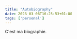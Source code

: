 ```yaml
---
title: "Autobiography"
date: 2023-03-06T16:25:53+01:00
tags: ['personal']
---
```

C'est ma biographie.

